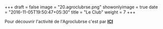 +++
draft = false
image = "20.agroclubrse.png"
showonlyimage = true
date = "2016-11-05T19:50:47+05:30"
title = "Le Club"
weight = 7
+++

<!--more-->

Pour découvrir l'activité de l'Agroclubrse c'est par [**ICI**](https://angry-pare-e850aa.netlify.com/agroclubrse-post/)

